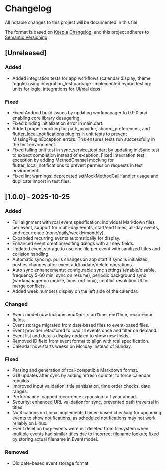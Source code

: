 # Changelog

All notable changes to this project will be documented in this file.

The format is based on [Keep a Changelog](https://keepachangelog.com/en/1.0.0/),
and this project adheres to [Semantic Versioning](https://semver.org/spec/v2.0.0.html).

## [Unreleased]

### Added
- Added integration tests for app workflows (calendar display, theme toggle) using integration_test package. Implemented hybrid testing: units for logic, integrations for UI/real deps.

### Fixed
- Fixed Android build issues by updating workmanager to 0.9.0 and enabling core library desugaring.
- Fixed binding initialization error in main.dart.
- Added proper mocking for path_provider, shared_preferences, and flutter_local_notifications plugins in unit tests to prevent MissingPluginException errors. This ensures tests run successfully in the test environment.
- Fixed failing unit test in sync_service_test.dart by updating initSync test to expect completion instead of exception. Fixed integration test exception by adding MethodChannel mocking for flutter_local_notifications to prevent permission requests in test environment.
- Fixed lint warnings: deprecated setMockMethodCallHandler usage and duplicate import in test files.

## [1.0.0] - 2025-10-25

### Added
- Full alignment with rcal event specification: individual Markdown files per event, support for multi-day events, start/end times, all-day events, and recurrence (none/daily/weekly/monthly).
- Expanded recurring events automatically for display.
- Enhanced event creation/editing dialogs with all new fields.
- Updated event storage to use one file per event with sanitized titles and collision handling.
- Automatic syncing: pulls changes on app start if sync is initialized, pushes changes after event add/update/delete operations.
- Auto sync enhancements: configurable sync settings (enable/disable, frequency 5-60 min, sync on resume), periodic background sync (workmanager on mobile, timer on Linux), conflict resolution UI for merge conflicts.
- Added week numbers display on the left side of the calendar.

### Changed
- Event model now includes endDate, startTime, endTime, recurrence fields.
- Event storage migrated from date-based files to event-based files.
- Event provider refactored to load all events once and filter on demand.
- Event list and details display updated to show new fields.
- Removed ID field from event format to align with rcal specification.
- Calendar now starts weeks on Monday instead of Sunday.

### Fixed
- Parsing and generation of rcal-compatible Markdown format.
- GUI updates after sync by adding refresh counter to force calendar rebuilds.
- Improved input validation: title sanitization, time order checks, date ranges.
- Performance: capped recurrence expansion to 1 year ahead.
- Security: enhanced URL validation for sync, prevented path traversal in titles.
- Notifications on Linux: implemented timer-based checking for upcoming events to show notifications, as scheduled notifications may not work reliably on Linux.
- Event deletion bug: events were not deleted from filesystem when multiple events had similar titles due to incorrect filename lookup; fixed by storing actual filename in Event model.

### Removed
- Old date-based event storage format.
